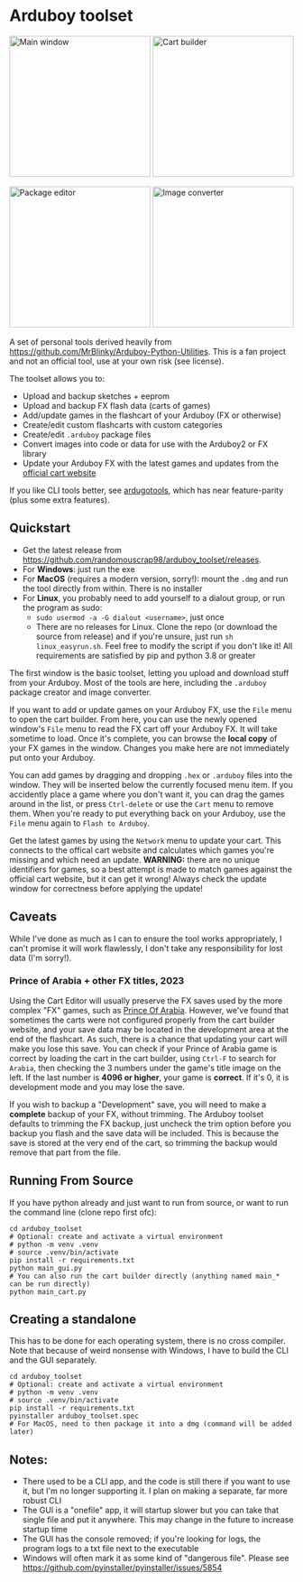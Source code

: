 # Arduboy toolset

<p float="left">
<img alt="Main window" src="https://github.com/randomouscrap98/arduboy_toolset/blob/main/appresource/screenshot_tools_main.png?raw=true" height=250>
<img alt="Cart builder" src="https://github.com/randomouscrap98/arduboy_toolset/blob/main/appresource/screenshot_cartbuilder_main.png?raw=true" height=250>
</p>
<p float="left">
<img alt="Package editor" src="https://github.com/randomouscrap98/arduboy_toolset/blob/main/appresource/screenshot_package_main.png?raw=true" height=250>
<img alt="Image converter" src="https://github.com/randomouscrap98/arduboy_toolset/blob/main/appresource/screenshot_imageconvert_main.png?raw=true" height=250>
</p>

A set of personal tools derived heavily from https://github.com/MrBlinky/Arduboy-Python-Utilities. 
This is a fan project and not an official tool, use at your own risk (see license).

The toolset allows you to:
* Upload and backup sketches + eeprom
* Upload and backup FX flash data (carts of games)
* Add/update games in the flashcart of your Arduboy (FX or otherwise)
* Create/edit custom flashcarts with custom categories
* Create/edit `.arduboy` package files
* Convert images into code or data for use with the Arduboy2 or FX library
* Update your Arduboy FX with the latest games and updates from the [official cart website](http://www.bloggingadeadhorse.com/cart/Cart.html)

If you like CLI tools better, see [ardugotools](https://github.com/randomouscrap98/ardugotools/), which has near feature-parity (plus some extra features).

## Quickstart

* Get the latest release from https://github.com/randomouscrap98/arduboy_toolset/releases. 
* For **Windows**: just run the exe
* For **MacOS** (requires a modern version, sorry!): mount the `.dmg` and run the tool directly from within. There is no installer
* For **Linux**, you probably need to add yourself to a dialout group, or run the program as sudo:
  * `sudo usermod -a -G dialout <username>`, just once
  * There are no releases for Linux. Clone the repo (or download the source from release) and if you're 
    unsure, just run `sh linux_easyrun.sh`. Feel free to modify the script if you don't like it! All requirements 
    are satisfied by pip and python 3.8 or greater

The first window is the basic toolset, letting you upload and download stuff from your Arduboy. Most of the tools
are here, including the `.arduboy` package creator and image converter.

If you want to add or update games on your Arduboy FX, use the `File` menu to open the cart builder. From here, you 
can use the newly opened window's `File` menu to read the FX cart off your Arduboy FX. It will take sometime to load.
Once it's complete, you can browse the **local copy** of your FX games in the window. Changes you make here are not 
immediately put onto your Arduboy. 

You can add games by dragging and dropping `.hex` or `.arduboy` files into the window. They will be inserted below
the currently focused menu item. If you accidently place a game where you don't want it, you can drag the games around
in the list, or press `Ctrl-delete` or use the `Cart` menu to remove them. When you're ready to put everything back on 
your Arduboy, use the `File` menu again to `Flash to Arduboy`. 

Get the latest games by using the `Network` menu to update your cart. This connects to the offical cart website
and calculates which games you're missing and which need an update. **WARNING:** there are no unique identifiers for
games, so a best attempt is made to match games against the official cart website, but it can get it wrong! Always
check the update window for correctness before applying the update!

## Caveats

While I've done as much as I can to ensure the tool works appropriately, I can't promise it will work flawlessly,
I don't take any responsibility for lost data (I'm sorry!). 

### Prince of Arabia + other FX titles, 2023

Using the Cart Editor will usually preserve the FX saves used by the more complex "FX" games, such as 
[Prince Of Arabia](https://github.com/Press-Play-On-Tape/PrinceOfArabia). However, we've found that sometimes
the carts were not configured properly from the cart builder website, and your save data may be located in the
development area at the end of the flashcart. As such, there is a chance that updating your cart will
make you lose this save. You can check if your Prince of Arabia game is correct by loading the cart in
the cart builder, using `Ctrl-F` to search for `Arabia`, then checking the 3 numbers under the game's 
title image on the left. If the last number is **4096 or higher**, your game is **correct**. If it's 0, it is
development mode and you may lose the save.

If you wish to backup a "Development" save, you will need to make a **complete** backup of your FX, without trimming.
The Arduboy toolset defaults to trimming the FX backup, just uncheck the trim option before you backup you flash and
the save data will be included. This is because the save is stored at the very end of the cart, so trimming the backup
would remove that part from the file.


## Running From Source

If you have python already and just want to run from source, or want to run the command line 
(clone repo first ofc):

```shell
cd arduboy_toolset
# Optional: create and activate a virtual environment
# python -m venv .venv
# source .venv/bin/activate
pip install -r requirements.txt
python main_gui.py
# You can also run the cart builder directly (anything named main_* can be run directly)
python main_cart.py
```

## Creating a standalone

This has to be done for each operating system, there is no cross compiler. Note that because of weird 
nonsense with Windows, I have to build the CLI and the GUI separately.

```shell
cd arduboy_toolset
# Optional: create and activate a virtual environment
# python -m venv .venv
# source .venv/bin/activate
pip install -r requirements.txt
pyinstaller arduboy_toolset.spec
# For MacOS, need to then package it into a dmg (command will be added later)
```

## Notes: 
- There used to be a CLI app, and the code is still there if you want to use it, but I'm no longer
  supporting it. I plan on making a separate, far more robust CLI
- The GUI is a "onefile" app, it will startup slower but you can take that single file
  and put it anywhere. This may change in the future to increase startup time
- The GUI has the console removed; if you're looking for logs, the program logs
  to a txt file next to the executable
- Windows will often mark it as some kind of "dangerous file". Please see 
  https://github.com/pyinstaller/pyinstaller/issues/5854
